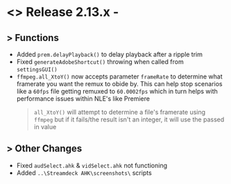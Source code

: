 # <> Release 2.13.x - 

## > Functions
- Added `prem.delayPlayback()` to delay playback after a ripple trim
- Fixed `generateAdobeShortcut()` throwing when called from `settingsGUI()`
- `ffmpeg.all_XtoY()` now accepts parameter `frameRate` to determine what framerate you want the remux to obide by. This can help stop scenarios like a `60fps` file getting remuxed to `60.0002fps` which in turn helps with performance issues within NLE's like Premiere
    > `all_XtoY()` will attempt to determine a file's framerate using `ffmpeg` but if it fails/the result isn't an integer, it will use the passed in value

## > Other Changes
- Fixed `audSelect.ahk` & `vidSelect.ahk` not functioning
- Added `..\Streamdeck AHK\screenshots\` scripts